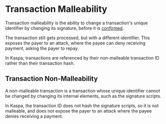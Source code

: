 # Transaction Malleability

T‌ransaction malleability is the ability to change a transaction's unique identifier by changing its signature, before it is [confirmed](../consensus/confirmations/).

‌The transaction still gets processed, but with a different identifier. This exposes the payer to an attack, where the payee can deny receiving payment, asking the payer to repay.

‌In Kaspa, transactions are referenced by their non-malleable transaction ID rather than their transaction hash.‌

## Transaction Non-Malleability <a id="Transaction-Non-Malleability"></a>

‌A non-malleable transaction is a transaction whose unique identifier cannot be changed by changing its internal elements, such as the signature scripts.

‌In Kaspa, the transaction ID does not hash the signature scripts, so it is not malleable, and does not expose the payer to an attack where the payee denies receiving a payment.‌

